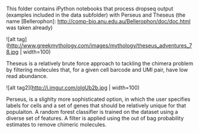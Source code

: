 This folder contains iPython notebooks that process dropseq output (examples included in the data subfolder) with Perseus and Theseus (the name [Bellerophon]: http://comp-bio.anu.edu.au/Bellerophon/doc/doc.html was taken already)

![alt tag](http://www.greekmythology.com/images/mythology/theseus_adventures_78.jpg | width=100)

Theseus is a relatively brute force approach to tackling the chimera problem by filtering molecules that, for a given cell barcode and UMI pair, have low read abundance.

![alt tag2](http://i.imgur.com/olgUb2b.jpg | width=100)

Perseus, is a slighlty more sophisticated option, in which the user specifies labels for cells and a set of genes that should be relatively unique for that populaiton. A random forest classifier is trained on the dataset using a diverse set of features. A filter is applied using the out of bag probability estimates to remove chimeric molecules. 
